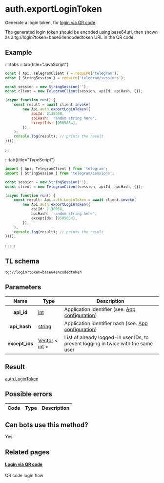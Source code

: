 # auth.exportLoginToken

Generate a login token, for [login via QR code](https://core.telegram.org/api/qr-login).

The generated login token should be encoded using base64url, then shown as a tg://login?token=base64encodedtoken URL in the QR code.

## Example

::::tabs
:::tab{title="JavaScript"}

```js
const { Api, TelegramClient } = require('telegram');
const { StringSession } = require('telegram/sessions');

const session = new StringSession('');
const client = new TelegramClient(session, apiId, apiHash, {});

(async function run() {
    const result = await client.invoke(
        new Api.auth.exportLoginToken({
            apiId: 2138058,
            apiHash: 'random string here',
            exceptIds: [9505834],
        }),
    );
    console.log(result); // prints the result
})();
```

:::

:::tab{title="TypeScript"}

```ts
import { Api, TelegramClient } from 'telegram';
import { StringSession } from 'telegram/sessions';

const session = new StringSession('');
const client = new TelegramClient(session, apiId, apiHash, {});

(async function run() {
    const result: Api.auth.LoginToken = await client.invoke(
        new Api.auth.exportLoginToken({
            apiId: 2138058,
            apiHash: 'random string here',
            exceptIds: [9505834],
        }),
    );
    console.log(result); // prints the result
})();
```

:::
::::

## TL schema

```
tg://login?token=base64encodedtoken
```

## Parameters

|      Name      | Type                                                                                              | Description                                                                             |
| :------------: | ------------------------------------------------------------------------------------------------- | --------------------------------------------------------------------------------------- |
|   **api_id**   | [int](https://core.telegram.org/type/int)                                                         | Application identifier (see. [App configuration](https://core.telegram.org/myapp))      |
|  **api_hash**  | [string](https://core.telegram.org/type/string)                                                   | Application identifier hash (see. [App configuration](https://core.telegram.org/myapp)) |
| **except_ids** | [Vector](https://core.telegram.org/type/Vector%20t) < [int](https://core.telegram.org/type/int) > | List of already logged-in user IDs, to prevent logging in twice with the same user      |

## Result

[auth.LoginToken](https://core.telegram.org/type/auth.LoginToken)

## Possible errors

| Code | Type | Description |
| :--: | ---- | ----------- |

## Can bots use this method?

Yes

## Related pages

#### [Login via QR code](https://core.telegram.org/api/qr-login)

QR code login flow
